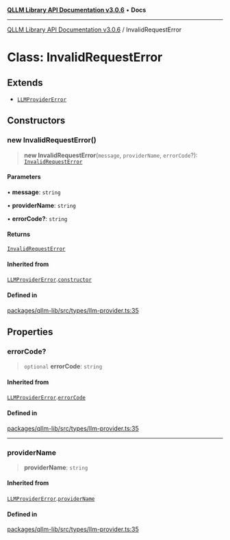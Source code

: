[**QLLM Library API Documentation v3.0.6**](../README.md) • **Docs**

***

[QLLM Library API Documentation v3.0.6](../globals.md) / InvalidRequestError

# Class: InvalidRequestError

## Extends

- [`LLMProviderError`](LLMProviderError.md)

## Constructors

### new InvalidRequestError()

> **new InvalidRequestError**(`message`, `providerName`, `errorCode`?): [`InvalidRequestError`](InvalidRequestError.md)

#### Parameters

• **message**: `string`

• **providerName**: `string`

• **errorCode?**: `string`

#### Returns

[`InvalidRequestError`](InvalidRequestError.md)

#### Inherited from

[`LLMProviderError`](LLMProviderError.md).[`constructor`](LLMProviderError.md#constructors)

#### Defined in

[packages/qllm-lib/src/types/llm-provider.ts:35](https://github.com/quantalogic/qllm/blob/b15a3aa4af263bce36ea091a0f29bf1255b95497/packages/qllm-lib/src/types/llm-provider.ts#L35)

## Properties

### errorCode?

> `optional` **errorCode**: `string`

#### Inherited from

[`LLMProviderError`](LLMProviderError.md).[`errorCode`](LLMProviderError.md#errorcode)

#### Defined in

[packages/qllm-lib/src/types/llm-provider.ts:35](https://github.com/quantalogic/qllm/blob/b15a3aa4af263bce36ea091a0f29bf1255b95497/packages/qllm-lib/src/types/llm-provider.ts#L35)

***

### providerName

> **providerName**: `string`

#### Inherited from

[`LLMProviderError`](LLMProviderError.md).[`providerName`](LLMProviderError.md#providername)

#### Defined in

[packages/qllm-lib/src/types/llm-provider.ts:35](https://github.com/quantalogic/qllm/blob/b15a3aa4af263bce36ea091a0f29bf1255b95497/packages/qllm-lib/src/types/llm-provider.ts#L35)
